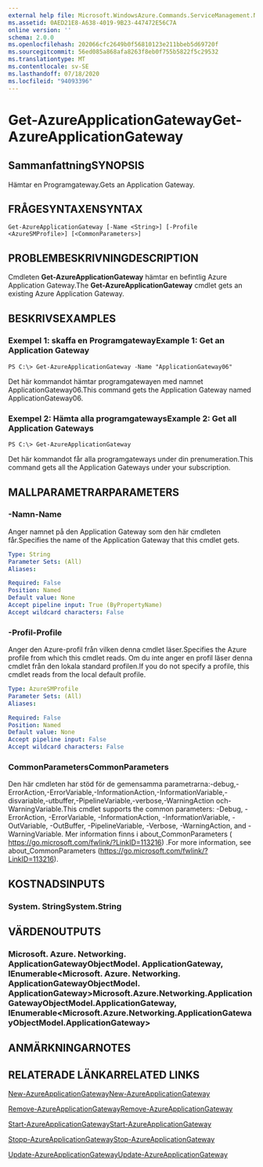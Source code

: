 ```yaml
---
external help file: Microsoft.WindowsAzure.Commands.ServiceManagement.Network.dll-Help.xml
ms.assetid: 0AED21E8-A638-4019-9B23-447472E56C7A
online version: ''
schema: 2.0.0
ms.openlocfilehash: 202066cfc2649b0f56810123e211bbeb5d69720f
ms.sourcegitcommit: 56ed085a868afa8263f8eb0f755b5822f5c29532
ms.translationtype: MT
ms.contentlocale: sv-SE
ms.lasthandoff: 07/18/2020
ms.locfileid: "94093396"
---
```

# <span data-ttu-id="558ac-101">Get-AzureApplicationGateway</span><span class="sxs-lookup"><span data-stu-id="558ac-101">Get-AzureApplicationGateway</span></span>

## <span data-ttu-id="558ac-102">Sammanfattning</span><span class="sxs-lookup"><span data-stu-id="558ac-102">SYNOPSIS</span></span>
<span data-ttu-id="558ac-103">Hämtar en Programgateway.</span><span class="sxs-lookup"><span data-stu-id="558ac-103">Gets an Application Gateway.</span></span>

## <span data-ttu-id="558ac-104">FRÅGESYNTAXEN</span><span class="sxs-lookup"><span data-stu-id="558ac-104">SYNTAX</span></span>

```
Get-AzureApplicationGateway [-Name <String>] [-Profile <AzureSMProfile>] [<CommonParameters>]
```

## <span data-ttu-id="558ac-105">PROBLEMBESKRIVNING</span><span class="sxs-lookup"><span data-stu-id="558ac-105">DESCRIPTION</span></span>
<span data-ttu-id="558ac-106">Cmdleten **Get-AzureApplicationGateway** hämtar en befintlig Azure Application Gateway.</span><span class="sxs-lookup"><span data-stu-id="558ac-106">The **Get-AzureApplicationGateway** cmdlet gets an existing Azure Application Gateway.</span></span>

## <span data-ttu-id="558ac-107">BESKRIVS</span><span class="sxs-lookup"><span data-stu-id="558ac-107">EXAMPLES</span></span>

### <span data-ttu-id="558ac-108">Exempel 1: skaffa en Programgateway</span><span class="sxs-lookup"><span data-stu-id="558ac-108">Example 1: Get an Application Gateway</span></span>
```
PS C:\> Get-AzureApplicationGateway -Name "ApplicationGateway06"
```

<span data-ttu-id="558ac-109">Det här kommandot hämtar programgatewayen med namnet ApplicationGateway06.</span><span class="sxs-lookup"><span data-stu-id="558ac-109">This command gets the Application Gateway named ApplicationGateway06.</span></span>

### <span data-ttu-id="558ac-110">Exempel 2: Hämta alla programgateways</span><span class="sxs-lookup"><span data-stu-id="558ac-110">Example 2: Get all Application Gateways</span></span>
```
PS C:\> Get-AzureApplicationGateway
```

<span data-ttu-id="558ac-111">Det här kommandot får alla programgateways under din prenumeration.</span><span class="sxs-lookup"><span data-stu-id="558ac-111">This command gets all the Application Gateways under your subscription.</span></span>

## <span data-ttu-id="558ac-112">MALLPARAMETRAR</span><span class="sxs-lookup"><span data-stu-id="558ac-112">PARAMETERS</span></span>

### <span data-ttu-id="558ac-113">-Namn</span><span class="sxs-lookup"><span data-stu-id="558ac-113">-Name</span></span>
<span data-ttu-id="558ac-114">Anger namnet på den Application Gateway som den här cmdleten får.</span><span class="sxs-lookup"><span data-stu-id="558ac-114">Specifies the name of the Application Gateway that this cmdlet gets.</span></span>

```yaml
Type: String
Parameter Sets: (All)
Aliases: 

Required: False
Position: Named
Default value: None
Accept pipeline input: True (ByPropertyName)
Accept wildcard characters: False
```

### <span data-ttu-id="558ac-115">-Profil</span><span class="sxs-lookup"><span data-stu-id="558ac-115">-Profile</span></span>
<span data-ttu-id="558ac-116">Anger den Azure-profil från vilken denna cmdlet läser.</span><span class="sxs-lookup"><span data-stu-id="558ac-116">Specifies the Azure profile from which this cmdlet reads.</span></span> <span data-ttu-id="558ac-117">Om du inte anger en profil läser denna cmdlet från den lokala standard profilen.</span><span class="sxs-lookup"><span data-stu-id="558ac-117">If you do not specify a profile, this cmdlet reads from the local default profile.</span></span>

```yaml
Type: AzureSMProfile
Parameter Sets: (All)
Aliases: 

Required: False
Position: Named
Default value: None
Accept pipeline input: False
Accept wildcard characters: False
```

### <span data-ttu-id="558ac-118">CommonParameters</span><span class="sxs-lookup"><span data-stu-id="558ac-118">CommonParameters</span></span>
<span data-ttu-id="558ac-119">Den här cmdleten har stöd för de gemensamma parametrarna:-debug,-ErrorAction,-ErrorVariable,-InformationAction,-InformationVariable,-disvariable,-utbuffer,-PipelineVariable,-verbose,-WarningAction och-WarningVariable.</span><span class="sxs-lookup"><span data-stu-id="558ac-119">This cmdlet supports the common parameters: -Debug, -ErrorAction, -ErrorVariable, -InformationAction, -InformationVariable, -OutVariable, -OutBuffer, -PipelineVariable, -Verbose, -WarningAction, and -WarningVariable.</span></span> <span data-ttu-id="558ac-120">Mer information finns i about_CommonParameters ( https://go.microsoft.com/fwlink/?LinkID=113216) .</span><span class="sxs-lookup"><span data-stu-id="558ac-120">For more information, see about_CommonParameters (https://go.microsoft.com/fwlink/?LinkID=113216).</span></span>

## <span data-ttu-id="558ac-121">KOSTNADS</span><span class="sxs-lookup"><span data-stu-id="558ac-121">INPUTS</span></span>

### <span data-ttu-id="558ac-122">System. String</span><span class="sxs-lookup"><span data-stu-id="558ac-122">System.String</span></span>

## <span data-ttu-id="558ac-123">VÄRDEN</span><span class="sxs-lookup"><span data-stu-id="558ac-123">OUTPUTS</span></span>

### <span data-ttu-id="558ac-124">Microsoft. Azure. Networking. ApplicationGatewayObjectModel. ApplicationGateway, IEnumerable<Microsoft. Azure. Networking. ApplicationGatewayObjectModel. ApplicationGateway></span><span class="sxs-lookup"><span data-stu-id="558ac-124">Microsoft.Azure.Networking.ApplicationGatewayObjectModel.ApplicationGateway, IEnumerable<Microsoft.Azure.Networking.ApplicationGatewayObjectModel.ApplicationGateway></span></span>

## <span data-ttu-id="558ac-125">ANMÄRKNINGAR</span><span class="sxs-lookup"><span data-stu-id="558ac-125">NOTES</span></span>

## <span data-ttu-id="558ac-126">RELATERADE LÄNKAR</span><span class="sxs-lookup"><span data-stu-id="558ac-126">RELATED LINKS</span></span>

[<span data-ttu-id="558ac-127">New-AzureApplicationGateway</span><span class="sxs-lookup"><span data-stu-id="558ac-127">New-AzureApplicationGateway</span></span>](./New-AzureApplicationGateway.md)

[<span data-ttu-id="558ac-128">Remove-AzureApplicationGateway</span><span class="sxs-lookup"><span data-stu-id="558ac-128">Remove-AzureApplicationGateway</span></span>](./Remove-AzureApplicationGateway.md)

[<span data-ttu-id="558ac-129">Start-AzureApplicationGateway</span><span class="sxs-lookup"><span data-stu-id="558ac-129">Start-AzureApplicationGateway</span></span>](./Start-AzureApplicationGateway.md)

[<span data-ttu-id="558ac-130">Stopp-AzureApplicationGateway</span><span class="sxs-lookup"><span data-stu-id="558ac-130">Stop-AzureApplicationGateway</span></span>](./Stop-AzureApplicationGateway.md)

[<span data-ttu-id="558ac-131">Update-AzureApplicationGateway</span><span class="sxs-lookup"><span data-stu-id="558ac-131">Update-AzureApplicationGateway</span></span>](./Update-AzureApplicationGateway.md)



